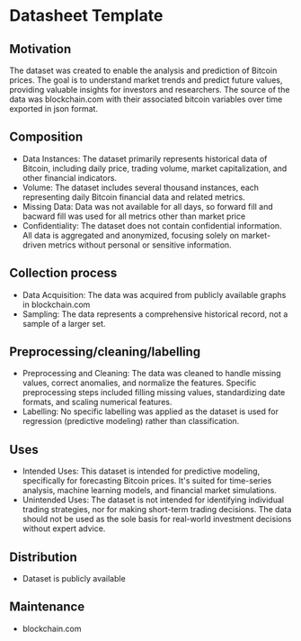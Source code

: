 # Datasheet Template

## Motivation

The dataset was created to enable the analysis and prediction of Bitcoin prices. The goal is to understand market trends and predict future values, providing valuable insights for investors and researchers. The source of the data was blockchain.com with their associated bitcoin variables over time exported in json format.

 
## Composition

- Data Instances: The dataset primarily represents historical data of Bitcoin, including daily price, trading volume, market capitalization, and other financial indicators.
- Volume: The dataset includes several thousand instances, each representing daily Bitcoin financial data and related metrics.
- Missing Data: Data was not available for all days, so forward fill and bacward fill was used for all metrics other than market price
- Confidentiality: The dataset does not contain confidential information. All data is aggregated and anonymized, focusing solely on market-driven metrics without personal or sensitive information.

## Collection process

- Data Acquisition: The data was acquired from publicly available graphs in blockchain.com
- Sampling: The data represents a comprehensive historical record, not a sample of a larger set.

## Preprocessing/cleaning/labelling

- Preprocessing and Cleaning: The data was cleaned to handle missing values, correct anomalies, and normalize the features. Specific preprocessing steps included filling missing values, standardizing date formats, and scaling numerical features.
- Labelling: No specific labelling was applied as the dataset is used for regression (predictive modeling) rather than classification.
 
## Uses

- Intended Uses: This dataset is intended for predictive modeling, specifically for forecasting Bitcoin prices. It's suited for time-series analysis, machine learning models, and financial market simulations.
- Unintended Uses: The dataset is not intended for identifying individual trading strategies, nor for making short-term trading decisions. The data should not be used as the sole basis for real-world investment decisions without expert advice.

## Distribution

- Dataset is publicly available

## Maintenance

- blockchain.com

